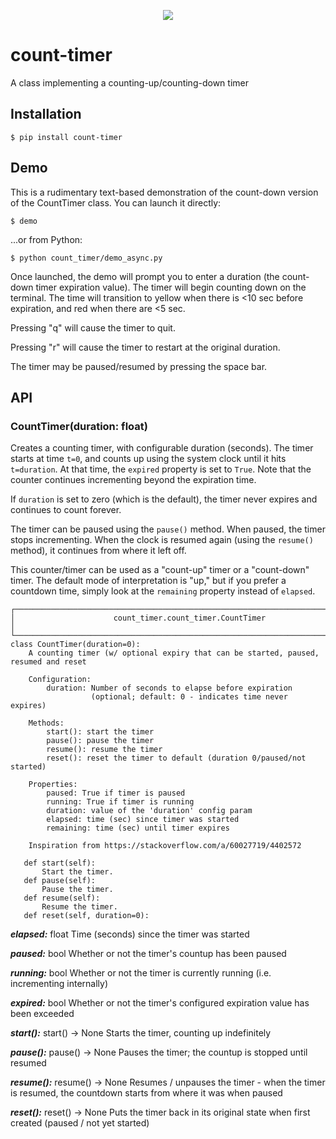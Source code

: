 <p align=center>
<a target="_blank"><img src="[https://img.shields.io/badge/platform-linux-lightgrey.svg](https://img.shields.io/tokei/lines/github.com/jeffwright13/count-timer)"></a>
</p>
    
# count-timer

A class implementing a counting-up/counting-down timer

## Installation
`$ pip install count-timer`

## Demo
This is a rudimentary text-based demonstration of the count-down version of the CountTimer class. You can launch it directly:

`$ demo`

...or from Python:

`$ python count_timer/demo_async.py`

Once launched, the demo will prompt you to enter a duration (the count-down timer expiration value). The timer will begin counting down on the terminal. The time will transition to yellow when there is <10 sec before expiration, and red when there are <5 sec.

Pressing "q" will cause the timer to quit.

Pressing "r" will cause the timer to restart at the original duration.

The timer may be paused/resumed by pressing the space bar.


## API

### CountTimer(duration: float)
Creates a counting timer, with configurable duration (seconds). The timer starts at time `t=0`, and counts up using the system clock until it hits `t=duration`. At that time, the `expired` property is set to `True`. Note that the counter continues incrementing beyond the expiration time.

If `duration` is set to zero (which is the default), the timer never expires and continues to count forever.

The timer can be paused using the `pause()` method. When paused, the timer stops incrementing. When the clock is resumed again (using the `resume()` method), it continues from where it left off.

This counter/timer can be used as a "count-up" timer or a "count-down" timer. The default mode of interpretation is "up," but if you prefer a countdown time, simply look at the `remaining` property instead of `elapsed`.

```
┌─────────────────────────────────────────────────────────────────────────────────────┐
│                      count_timer.count_timer.CountTimer                             │
└─────────────────────────────────────────────────────────────────────────────────────┘
class CountTimer(duration=0):
    A counting timer (w/ optional expiry that can be started, paused, resumed and reset

    Configuration:
        duration: Number of seconds to elapse before expiration
                  (optional; default: 0 - indicates time never expires)

    Methods:
        start(): start the timer
        pause(): pause the timer
        resume(): resume the timer
        reset(): reset the timer to default (duration 0/paused/not started)

    Properties:
        paused: True if timer is paused
        running: True if timer is running
        duration: value of the 'duration' config param
        elapsed: time (sec) since timer was started
        remaining: time (sec) until timer expires

    Inspiration from https://stackoverflow.com/a/60027719/4402572

   def start(self):
       Start the timer.
   def pause(self):
       Pause the timer.
   def resume(self):
       Resume the timer.
   def reset(self, duration=0):
```

***elapsed:***
float
Time (seconds) since the timer was started

***paused:***
bool
Whether or not the timer's countup has been paused

***running:***
bool
Whether or not the timer is currently running (i.e. incrementing internally)

***expired:***
bool
Whether or not the timer's configured expiration value has been exceeded

***start():***
start() -> None
Starts the timer, counting up indefinitely

***pause():***
pause() -> None
Pauses the timer; the countup is stopped until resumed

***resume():***
resume() -> None
Resumes / unpauses the timer - when the timer is resumed, the countdown starts from where it was when paused

***reset():***
reset() -> None
Puts the timer back in its original state when first created (paused / not yet started)

